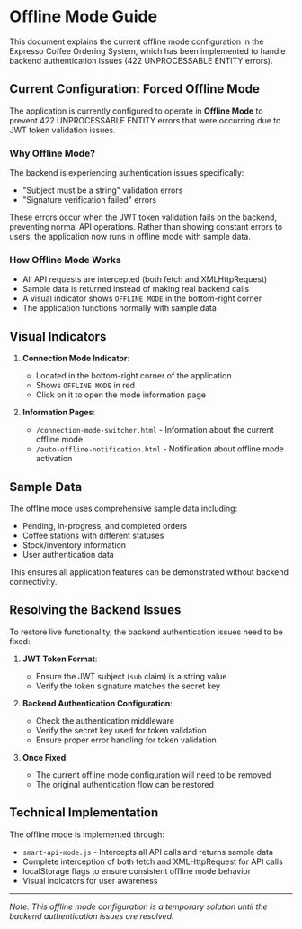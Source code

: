 # Offline Mode Guide

This document explains the current offline mode configuration in the Expresso Coffee Ordering System, which has been implemented to handle backend authentication issues (422 UNPROCESSABLE ENTITY errors).

## Current Configuration: Forced Offline Mode

The application is currently configured to operate in **Offline Mode** to prevent 422 UNPROCESSABLE ENTITY errors that were occurring due to JWT token validation issues.

### Why Offline Mode?

The backend is experiencing authentication issues specifically:
- "Subject must be a string" validation errors
- "Signature verification failed" errors

These errors occur when the JWT token validation fails on the backend, preventing normal API operations. Rather than showing constant errors to users, the application now runs in offline mode with sample data.

### How Offline Mode Works

- All API requests are intercepted (both fetch and XMLHttpRequest)
- Sample data is returned instead of making real backend calls
- A visual indicator shows `OFFLINE MODE` in the bottom-right corner
- The application functions normally with sample data

## Visual Indicators

1. **Connection Mode Indicator**:
   - Located in the bottom-right corner of the application
   - Shows `OFFLINE MODE` in red
   - Click on it to open the mode information page

2. **Information Pages**:
   - `/connection-mode-switcher.html` - Information about the current offline mode
   - `/auto-offline-notification.html` - Notification about offline mode activation

## Sample Data

The offline mode uses comprehensive sample data including:

- Pending, in-progress, and completed orders
- Coffee stations with different statuses
- Stock/inventory information
- User authentication data

This ensures all application features can be demonstrated without backend connectivity.

## Resolving the Backend Issues

To restore live functionality, the backend authentication issues need to be fixed:

1. **JWT Token Format**:
   - Ensure the JWT subject (`sub` claim) is a string value
   - Verify the token signature matches the secret key

2. **Backend Authentication Configuration**:
   - Check the authentication middleware
   - Verify the secret key used for token validation
   - Ensure proper error handling for token validation

3. **Once Fixed**:
   - The current offline mode configuration will need to be removed
   - The original authentication flow can be restored

## Technical Implementation

The offline mode is implemented through:

- `smart-api-mode.js` - Intercepts all API calls and returns sample data
- Complete interception of both fetch and XMLHttpRequest for API calls
- localStorage flags to ensure consistent offline mode behavior
- Visual indicators for user awareness

---

*Note: This offline mode configuration is a temporary solution until the backend authentication issues are resolved.*